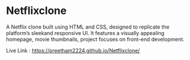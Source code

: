 # Netflixclone

A Netflix clone built using HTML and CSS, designed to replicate the
platform’s sleekand responsive UI. It features a visually appealing 
homepage, movie thumbnails, project focuses on front-end development. 

Live Link : https://preetham2224.github.io/Netflixclone/

